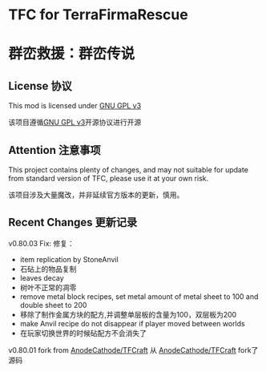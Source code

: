 # TFC for TerraFirmaRescue
# 群峦救援：群峦传说

## License 协议

This mod is licensed under [GNU GPL v3](https://github.com/Deadrik/TFCraft/blob/master/license.txt)

该项目遵循[GNU GPL v3](https://github.com/Deadrik/TFCraft/blob/master/license.txt)开源协议进行开源

## Attention 注意事项
This project contains plenty of changes, and may not suitable for update from standard version of TFC, please use it at your own risk.

该项目涉及大量魔改，并非延续官方版本的更新，慎用。

## Recent Changes 更新记录
v0.80.03 Fix: 修复：

- item replication by StoneAnvil
- 石砧上的物品复制
- leaves decay
- 树叶不正常的凋零
- remove metal block recipes, set metal amount of metal sheet to 100 and double sheet to 200
- 移除了制作金属方块的配方,并调整单层板的含量为100，双层板为200
- make Anvil recipe do not disappear if player moved between worlds
- 在玩家切换世界的时候砧配方不会消失了



v0.80.01 fork from  [AnodeCathode/TFCraft](https://github.com/AnodeCathode/TFCraft)
从 [AnodeCathode/TFCraft](https://github.com/AnodeCathode/TFCraft) fork了源码